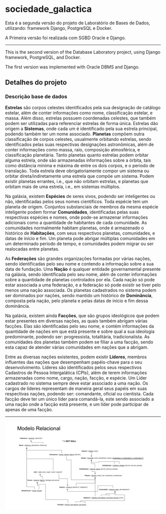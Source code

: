 # sociedade_galactica

Esta é a segunda versão do projeto de Laboratório de Bases de Dados, utilizando: framework Django, PostgreSQL e Docker.

A Primeira versão foi realizada com SGBD Oracle e Django.

---

This is the second version of the Database Laboratory project, using Django framework, PostgreSQL, and Docker.

The first version was implemented with Oracle DBMS and Django.


## Detalhes do projeto

### Descrição base de dados

**Estrelas** são corpos celestes identificados pela sua designação de catálogo estelar, além de conter informações como nome, classificação estelar, e massa. Além disso, estrelas possuem coordenadas celestes, que também podem ser utilizadas para referenciar estrelas de forma única. Estrelas dão origem a **Sistemas**, onde cada um é identificado pela sua estrela principal, podendo também ter um nome associado. **Planetas** compõem outra classificação de corpos celestes, usualmente orbitando estrelas, sendo identificados pelas suas respectivas designações astronômicas, além de conter informações como massa, raio, composição atmosférica, e classificação planetária. Tanto planetas quanto estrelas podem orbitar alguma estrela, onde são armazenadas informações sobre a órbita, tais como distância mínima e máxima de entre os dois corpos, e o período de translação. Toda estrela deve obrigatoriamente compor um sistema ou orbitar direta/indiretamente uma estrela que compõe um sistema. Podem existir planetas errantes, i.e., que não orbitam estrelas, e planetas que orbitam mais de uma estrela, i.e., em sistemas múltiplos.

  
Na galáxia, existem **Espécies** de seres vivos, podendo ser inteligentes ou não, identificadas pelos seus nomes científicos. Toda espécie tem um planeta de origem. Conjuntos substanciais de membros da mesma espécie inteligente podem formar **Comunidades**, identificadas pelas suas respectivas espécies e nomes, onde pode-se armazenar informações adicionais como a quantidade de habitantes de cada comunidade. As comunidades normalmente habitam planetas, onde é armazenado o histórico de **Habitações**, com seus respectivos planetas, comunidades, e datas de início e fim. Um planeta pode abrigar múltiplas comunidades em um determinado período de tempo, e comunidades podem migrar ou ser realocadas entre planetas.

  
As **Federações** são grandes organizações formadas por várias nações, sendo identificadas pelo seu nome e contendo a informação sobre a sua data de fundação. Uma **Nação** é qualquer entidade governamental presente na galáxia, sendo identificada pelo seu nome, além de conter informações sobre a quantidade de planetas controlados por ela. Cada nação só pode estar associada a uma federação, e a federação só pode existir se tiver pelo menos uma nação associada. Os planetas cadastrados no sistema podem ser dominados por nações, sendo mantido um histórico de **Dominância**, composta pela nação, pelo planeta e pelas datas de início e fim dessa dominância.

  
Na galáxia, existem ainda **Facções**, que são grupos ideológicos que podem estar presentes em diversas nações, as quais também abrigam várias facções. Elas são identificadas pelo seu nome, e contém informações da quantidade de nações em que está presente e sobre qual a sua ideologia predominante, podendo ser: progressista, totalitária, tradicionalista. As comunidades dos planetas também podem se filiar a uma facção, sendo esta capaz de atender várias comunidades em nações que a abrigam.

  
Entre as diversas nações existentes, podem existir **Líderes**, membros influentes das nações que desempenham papéis-chave para o seu desenvolvimento. Líderes são identificados pelos seus respectivos Cadastros de Pessoa Intergalática (CPIs), além de terem informações armazenadas como nome, cargo, nação, facção, e espécie. Um Líder cadastrado no sistema sempre deve estar associado a uma nação. Os cargos de líderes representam de maneira geral seus papéis em suas respectivas nações, podendo ser: comandante, oficial ou cientista. Cada facção deve ter um único líder para comandá-la, este sendo associado a uma nação onde a facção está presente, e um líder pode participar de apenas de uma facção.

--------------------------------------

<img src="djangoapp/app/templates/app/relacional.png">

